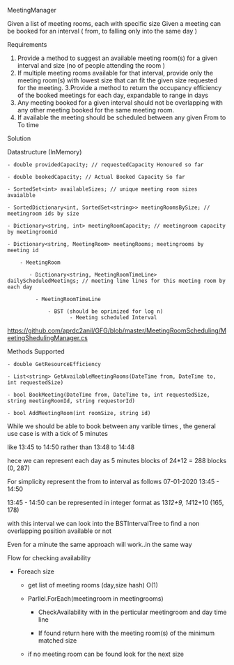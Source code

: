 MeetingManager

Given a list of meeting rooms, each with specific size
Given a meeting can be booked for an interval ( from, to falling only into the same day )

Requirements

1. Provide a method to suggest an available meeting room(s) for a given interval and size (no of people attending the room ) 
2. If multiple meeting rooms available for that interval, provide only the meeting room(s) with lowest size that can fit the given size requested for the meeting.
3.Provide a method to return the occupancy efficiency of the booked meetings for each day, expandable to range in days
4. Any meeting booked for a given interval should not be overlapping with any other meeting booked for the same meeting room. 
5. If available the meeting should be scheduled between any given From to To time

Solution

Datastructure (InMemory)
     
	- double providedCapacity; // requestedCapacity Honoured so far

	- double bookedCapacity; // Actual Booked Capacity So far

	- SortedSet<int> availableSizes; // unique meeting room sizes avaialble
     
	- SortedDictionary<int, SortedSet<string>> meetingRoomsBySize; // meetingroom ids by size
     
	- Dictionary<string, int> meetingRoomCapacity; // meetingroom capacity by meetingroomid
    
	- Dictionary<string, MeetingRoom> meetingRooms; meetingrooms by meeting id

		- MeetingRoom

		   - Dictionary<string, MeetingRoomTimeLine> dailyScheduledMeetings; // meeting lime lines for this meeting room by each day
   
			 - MeetingRoomTimeLine
     
				 - BST (should be oprimized for log n)
						- Meeting scheduled Interval

https://github.com/aprdc2anil/GFG/blob/master/MeetingRoomScheduling/MeetingShedulingManager.cs   

Methods Supported

    - double GetResourceEfficiency
    
    - List<string> GetAvailableMeetingRooms(DateTime from, DateTime to, int requestedSize)
    
    - bool BookMeeting(DateTime from, DateTime to, int requestedSize, string meetingRoomId, string requestorId)
    
    - bool AddMeetingRoom(int roomSize, string id)
  

While we should be able to book between any varible times , the general use case is with a tick of 5 minutes

like 13:45 to 14:50 rather than 13:48 to 14:48

hece we can represent each day as 5 minutes blocks   of 24*12 = 288 blocks (0, 287)

For simplicity represent the from to interval as follows
07-01-2020 13:45 - 14:50

13:45 - 14:50 can be represented in integer format as  13*12+9, 14*12+10 (165, 178)

with this interval we can look into the BSTIntervalTree to find a non overlapping position available or not

Even for a minute the same approach will work..in the same way

Flow for checking availability
   
- Foreach size

	- get list of meeting rooms (day,size hash) O(1)
  
	- Parllel.ForEach(meetingroom in meetingrooms)
  
		- CheckAvailability with in the perticular meetingroom and day time line
       
		- If found return here with the meeting room(s) of the minimum matched size
       
	- if no meeting room can be found look for the next size
